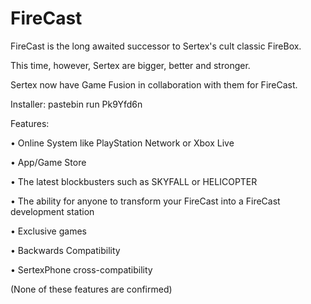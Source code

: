 # FireCast

FireCast is the long awaited successor to Sertex's cult classic FireBox.

This time, however, Sertex are bigger, better and stronger.

Sertex now have Game Fusion in collaboration with them for FireCast.

Installer: pastebin run Pk9Yfd6n

Features:

• Online System like PlayStation Network or Xbox Live

• App/Game Store

• The latest blockbusters such as SKYFALL or HELICOPTER

• The ability for anyone to transform your FireCast into a FireCast development station

• Exclusive games

• Backwards Compatibility

• SertexPhone cross-compatibility

(None of these features are confirmed)
